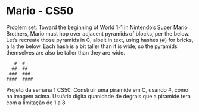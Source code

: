 # Mario - CS50

Problem set:
Toward the beginning of World 1-1 in Nintendo’s Super Mario Brothers, Mario must hop over adjacent pyramids of blocks, per the below.
Let’s recreate those pyramids in C, albeit in text, using hashes (#) for bricks, a la the below. Each hash is a bit taller than it is wide, so the pyramids themselves are also be taller than they are wide.

       #  #
      ##  ##
     ###  ###
    ####  ####

Projeto da semana 1 CS50:
Construir uma piramide em C, usando #, como na imagem acima.
Usuário digita quanidade de degrais que a piramide terá com a limitação de 1 a 8.
